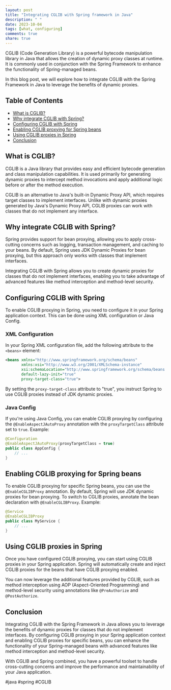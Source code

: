 ```yaml
---
layout: post
title: "Integrating CGLIB with Spring framework in Java"
description: " "
date: 2023-10-04
tags: [what, configuring]
comments: true
share: true
---
```


CGLIB (Code Generation Library) is a powerful bytecode manipulation library in Java that allows the creation of dynamic proxy classes at runtime. It is commonly used in conjunction with the Spring Framework to enhance the functionality of Spring-managed beans.

In this blog post, we will explore how to integrate CGLIB with the Spring Framework in Java to leverage the benefits of dynamic proxies.

## Table of Contents
- [What is CGLIB?](#what-is-cglib)
- [Why integrate CGLIB with Spring?](#why-integrate-cglib-with-spring)
- [Configuring CGLIB with Spring](#configuring-cglib-with-spring)
- [Enabling CGLIB proxying for Spring beans](#enabling-cglib-proxying-for-spring-beans)
- [Using CGLIB proxies in Spring](#using-cglib-proxies-in-spring)
- [Conclusion](#conclusion)

## What is CGLIB?
CGLIB is a Java library that provides easy and efficient bytecode generation and class manipulation capabilities. It is used primarily for generating dynamic proxies to intercept method invocations and apply additional logic before or after the method execution.

CGLIB is an alternative to Java's built-in Dynamic Proxy API, which requires target classes to implement interfaces. Unlike with dynamic proxies generated by Java's Dynamic Proxy API, CGLIB proxies can work with classes that do not implement any interface.

## Why integrate CGLIB with Spring?
Spring provides support for bean proxying, allowing you to apply cross-cutting concerns such as logging, transaction management, and caching to your beans. By default, Spring uses JDK Dynamic Proxies for bean proxying, but this approach only works with classes that implement interfaces.

Integrating CGLIB with Spring allows you to create dynamic proxies for classes that do not implement interfaces, enabling you to take advantage of advanced features like method interception and method-level security.

## Configuring CGLIB with Spring
To enable CGLIB proxying in Spring, you need to configure it in your Spring application context. This can be done using XML configuration or Java Config.

### XML Configuration
In your Spring XML configuration file, add the following attribute to the `<beans>` element:
```xml
<beans xmlns="http://www.springframework.org/schema/beans"
       xmlns:xsi="http://www.w3.org/2001/XMLSchema-instance"
       xsi:schemaLocation="http://www.springframework.org/schema/beans http://www.springframework.org/schema/beans/spring-beans.xsd"
       default-lazy-init="true"
       proxy-target-class="true">
```
By setting the `proxy-target-class` attribute to "true", you instruct Spring to use CGLIB proxies instead of JDK dynamic proxies.

### Java Config
If you're using Java Config, you can enable CGLIB proxying by configuring the `@EnableAspectJAutoProxy` annotation with the `proxyTargetClass` attribute set to `true`. Example:
```java
@Configuration
@EnableAspectJAutoProxy(proxyTargetClass = true)
public class AppConfig {
    // ...
}
```

## Enabling CGLIB proxying for Spring beans
To enable CGLIB proxying for specific Spring beans, you can use the `@EnableCGLIBProxy` annotation. By default, Spring will use JDK dynamic proxies for bean proxying. To switch to CGLIB proxies, annotate the bean declaration with `@EnableCGLIBProxy`. Example:
```java
@Service
@EnableCGLIBProxy
public class MyService {
    // ...
}
```

## Using CGLIB proxies in Spring
Once you have configured CGLIB proxying, you can start using CGLIB proxies in your Spring application. Spring will automatically create and inject CGLIB proxies for the beans that have CGLIB proxying enabled.

You can now leverage the additional features provided by CGLIB, such as method interception using AOP (Aspect-Oriented Programming) and method-level security using annotations like `@PreAuthorize` and `@PostAuthorize`.

## Conclusion
Integrating CGLIB with the Spring Framework in Java allows you to leverage the benefits of dynamic proxies for classes that do not implement interfaces. By configuring CGLIB proxying in your Spring application context and enabling CGLIB proxies for specific beans, you can enhance the functionality of your Spring-managed beans with advanced features like method interception and method-level security.

With CGLIB and Spring combined, you have a powerful toolset to handle cross-cutting concerns and improve the performance and maintainability of your Java application.

#java #spring #CGLIB
